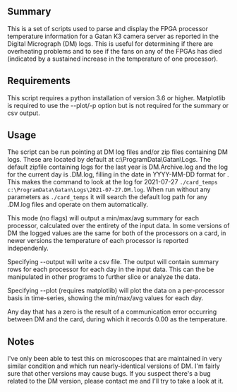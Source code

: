 ## Summary
This is a set of scripts used to parse and display the FPGA processor temperature information for a Gatan K3 camera server as reported in the Digital Micrograph (DM) logs.  This is useful for determining if there are overheating problems and to see if the fans on any of the FPGAs has died (indicated by a sustained increase in the temperature of one processor).

## Requirements
This script requires a python installation of version 3.6 or higher. Matplotlib is required to use the --plot/-p option but is not required for the summary or csv output.

## Usage
The script can be run pointing at DM log files and/or zip files containing DM logs. These are located by default at c:\ProgramData\Gatan\Logs\. The default zipfile containing logs for the last year is DM.Archive.log and the log for the current day is <date>.DM.log, filling in the date in YYYY-MM-DD format for <date>. This makes the command to look at the log for 2021-07-27 `./card_temps c:\ProgramData\Gatan\Logs\2021-07-27.DM.log`.  When run without any parameters as `./card_temps` it will search the default log path for any .DM.log files and operate on them automatically.

This mode (no flags) will output a min/max/avg summary for each processor, calculated over the entirety of the input data. In some versions of DM the logged values are the same for both of the processors on a card, in newer versions the temperature of each processor is reported independenly.

Specifying --output <file> will write a csv file. The output will contain summary rows for each processor for each day in the input data. This can the be manipulated in other programs to further slice or analyze the data.

Specifying --plot (requires matplotlib) will plot the data on a per-processor basis in time-series, showing the min/max/avg values for each day.

Any day that has a zero is the result of a communication error occurring between DM and the card, during which it records 0.00 as the temperature.

## Notes
I've only been able to test this on microscopes that are maintained in very similar condition and which run nearly-identical versions of DM. I'm fairly sure that other versions may cause bugs. If you suspect there's a bug related to the DM version, please contact me and I'll try to take a look at it.
